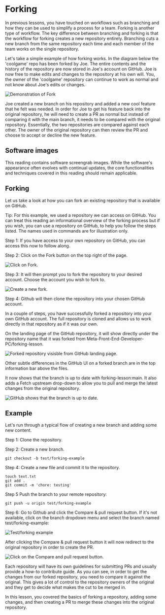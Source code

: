 # Forking

In previous lessons, you have touched on workflows such as branching and how they can be used to simplify a process for a team. Forking is another type of workflow. The key difference between branching and forking is that the workflow for forking creates a new repository entirely. Branching cuts a new branch from the same repository each time and each member of the team works on the single repository.

Let's take a simple example of how forking works. In the diagram below the 'coolgame' repo has been forked by Joe. The entire contents and the history of the repository are now stored in Joe's account on GitHub. Joe is now free to make edits and changes to the repository at his own will. You, the owner of the 'coolgame' repository can continue to work as normal and not know about Joe's edits or changes.

![Demonstration of Fork](https://d3c33hcgiwev3.cloudfront.net/imageAssetProxy.v1/pRNgGcQwRbmTYBnEMAW5_Q_a37bd88a8c4d4d1589b6e04a2cf8b7e1_Fork.svg?expiry=1750550400000&hmac=sVI92ZIWS0ChxtPvmzrTu5JoWiFZWogbmS1_G-RiCvI)

Joe created a new branch on his repository and added a new cool feature that he felt was needed. In order for Joe to get his feature back into the original repository, he will need to create a PR as normal but instead of comparing it with the main branch, it needs to be compared with the original repository. Essentially, the two repositories are compared against each other. The owner of the original repository can then review the PR and choose to accept or decline the new feature.

## Software images

This reading contains software screengrab images. While the software's appearance often evolves with continual updates, the core functionalities and techniques covered in this reading should remain applicable.

## Forking

Let us take a look at how you can fork an existing repository that is available on GitHub.

Tip: For this example, we used a repository we can access on GitHub. You can treat this reading an informational overview of the forking process but if you wish, you can use a repository on GitHub, to help you follow the steps listed. The names used in commands are for illustration only.

Step 1: If you have access to your own repository on GitHub, you can access this now to follow along.

Step 2: Click on the Fork button on the top right of the page.

![Click on Fork.](https://d3c33hcgiwev3.cloudfront.net/imageAssetProxy.v1/E_JeYKAtSceyXmCgLVnH0A_908d123ff31a4393ab7604d8469d49e1_fork_button.png?expiry=1750550400000&hmac=KqGRGRvof5ObFHDSMvBfNMo0ZN_Dcd4BixfGH8J-6YE)

Step 3: It will then prompt you to fork the repository to your desired account. Choose the account you wish to fork to.

![Create a new fork. ](https://d3c33hcgiwev3.cloudfront.net/imageAssetProxy.v1/q83cc-SXRl6N3HPkl5ZefQ_ee3747d0581e4567a90e2fecbb46bee1_fork_prompt.png?expiry=1750550400000&hmac=J8xcx4M0W-cAMQcjJosRavs8oqP1PYmcO9qmAvX0su0)

Step 4: Github will then clone the repository into your chosen GitHub account.

In a couple of steps, you have successfully forked a repository into your own GitHub account. The full repository is cloned and allows us to work directly in that repository as if it was our own.

On the landing page of the GitHub repository, it will show directly under the repository name that it was forked from Meta-Front-End-Developer-PC/forking-lesson.

![Forked repository visisble from GitHub landing page. ](https://d3c33hcgiwev3.cloudfront.net/imageAssetProxy.v1/sCrXyxILRAKq18sSC4QCrA_0a72435e790949fda409e4faf48a25e1_forked_repo.png?expiry=1750550400000&hmac=Mka57Z7QSauFLS36yni6qJ24WuzkjXAeByh1a8EJ0xs)

Other subtle differences in the GitHub UI on a forked branch are in the top information bar above the files.

It now shows that the branch is up to date with forking-lesson:main. It also adds a Fetch upstream drop-down to allow you to pull and merge the latest changes from the original repository.

![GitHub shows that the branch is up to date.](https://d3c33hcgiwev3.cloudfront.net/imageAssetProxy.v1/1sRIWQskQ0uESFkLJJNLbQ_81f3ffa032904b2f998af86cc23174e1_forked_ui_changes.png?expiry=1750550400000&hmac=_YYGutXySWAmhOZQ3FIMOsw9GznKg55Zr37chOrh3Wg)

## Example

Let's run through a typical flow of creating a new branch and adding some new content.

Step 1: Clone the repository.

Step 2: Create a new branch.

```
git checkout -b test/forking-example 
```

Step 4: Create a new file and commit it to the repository.

```
touch text.txt
git add . 
git commit -m 'chore: testing' 
```

Step 5 Push the branch to your remote repository:

```
git push -u origin test/forking-example 
```

Step 6: Go to Github and click the Compare & pull request button. If it's not available, click on the branch dropdown menu and select the branch named test/forking-example:

![Test/forking example](https://d3c33hcgiwev3.cloudfront.net/imageAssetProxy.v1/DQDYhh9KS3OA2IYfSotzbw_57e060855c4c4e7cada03ac1cb4cb4e1_fork_create_pr.png?expiry=1750550400000&hmac=vTNxC4PQPk_iFVbVGxDlsYPTM3dMuF-ko-aq9g2Thpw)

After clicking the Compare & pull request button it will now redirect to the original repository in order to create the PR.

![Click on the Compare and pull request button. ](https://d3c33hcgiwev3.cloudfront.net/imageAssetProxy.v1/XzKVFxEOQxGylRcRDuMRGg_006a351f52db4f4ca133e74c1f105ee1_forked_pull_request.png?expiry=1750550400000&hmac=k9QTyOI7Dn46AJWM8CatFqOy_ksxVkD5Kc4AhAGFbno)

Each repository will have its own guidelines for submitting PRs and usually provide a how-to contribute guide. As you can see, in order to get the changes from our forked repository, you need to compare it against the original. This gives a lot of control to the repository owners of the original and they get to decide what makes the cut to be merged in.

In this lesson, you covered the basics of forking a repository, adding some changes, and then creating a PR to merge these changes into the original repository.
